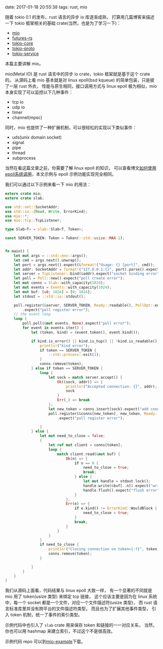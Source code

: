 date: 2017-01-18 20:55:38
tags: rust, mio


随着 tokio 0.1 的发布，rust 语言的异步 io 库逐渐成熟，
打算用几篇博客来描述一下 tokio 框架相关的基础 crate(当然，也是为了学习一下)：

* [mio][]
* [futures-rs][]
* [tokio-core][]
* [tokio-proto][]
* [tokio-service][]

[mio]: https://github.com/carllerche/mio
[futures-rs]: https://github.com/alexcrichton/futures-rs
[tokio-core]: https://github.com/tokio-rs/tokio-core
[tokio-proto]: https://github.com/tokio-rs/tokio-proto
[tokio-service]: https://github.com/tokio-rs/tokio-service

本篇主要讲解 mio。

mio(Metal IO) 是 rust 语言中的异步 io crate，tokio 框架就是基于这个 crate 的。
从源码上看 mio 基本就是对 linux epoll(bsd kqueue) 的简单包装，只是披了一层 rust 外衣，
性能与原生相同，接口调用方式与 linux epoll 极为相似，mio 本身实现了可以监控以下几种事件：

* tcp io
* udp io
* timer
* channel(mpsc)

同时，mio 也提供了一种扩展机制，可以很轻松的实现以下类似事件：

* uds(unix domain socket)
* signal
* pipe
* thread
* subprocess

当然在看这篇文章之前，你需要了解 linux epoll 的知识，
可以查看博文[如何使用epoll系统调用](/blog/posts/linux/如何使用epoll系统调用.html)，本文示例与 epoll 示例功能实现完全相同。

我们可以通过以下示例来看一下 mio 的用法：

```rust
extern crate mio;
extern crate slab;

use std::net::SocketAddr;
use std::io::{Read, Write, ErrorKind};
use mio::*;
use mio::tcp::TcpListener;

type Slab<T> = slab::Slab<T, Token>;

const SERVER_TOKEN: Token = Token(::std::usize::MAX-1);


fn main() {
    let mut args = ::std::env::args();
    let cmd = args.next().unwrap();
    let port = args.next().expect(&format!("Usage: {} [port]", cmd));
    let addr: SocketAddr = format!("127.0.0.1:{}", port).parse().expect("argument format error: port");
    let server = TcpListener::bind(&addr).expect("socket binding error");
    let poll = Poll::new().expect("poll create error");
    let mut conns = Slab::with_capacity(1024);
    let mut events = Events::with_capacity(1024);
    let mut buf: [u8; 1024] = [0; 1024];
    let stdout = ::std::io::stdout();

    poll.register(&server, SERVER_TOKEN, Ready::readable(), PollOpt::edge())
        .expect("poll register error");
    // the event loop
    loop {
        poll.poll(&mut events, None).expect("poll error");
        for event in events.iter() {
            let (token, kind) = (event.token(), event.kind());

            if kind.is_error() || kind.is_hup() || !kind.is_readable() {
                println!("kind error");
                if token == SERVER_TOKEN {
                    ::std::process::exit(1);
                }
                conns.remove(token);
            } else if token == SERVER_TOKEN {
                loop {
                    let sock = match server.accept() {
                        Ok((sock, addr)) => {
                            println!("Accepted connection: {}", addr);
                            sock
                        }
                        Err(_) => break
                    };
                    let new_token = conns.insert(sock).expect("add connection error");
                    poll.register(&conns[new_token], new_token, Ready::readable(), PollOpt::edge())
                        .expect("poll register error");

                }
            } else {
                let mut need_to_close = false;
                {
                    let ref mut client = conns[token];
                    loop {
                        match client.read(&mut buf) {
                            Ok(n) => {
                                if n == 0 {
                                    need_to_close = true;
                                    break;
                                } else {
                                    let mut handle = stdout.lock();
                                    handle.write(&buf[..n]).expect("write error");
                                    handle.flush().expect("flush error");
                                }
                            },
                            Err(e) => {
                                if e.kind() != ErrorKind::WouldBlock {
                                    need_to_close = true;
                                }
                                break;
                            }
                        }
                    }
                }
                if need_to_close {
                    println!("Closing connection on token={:?}", token);
                    conns.remove(token);
                }

            }
        }
    }
}
```

我们从源码上面看，代码结果与 linux epoll 大致一样，
有一个显著的不同就是 mio 用了 token(usize 类型) 来绑定 tcp 链接，
这个应该主要是因为在 linux 系统中，每一个 socket 都是一个文件，对应一个文件描述符(usize 类型)，
而 rust 语言标准库里并没有跨平台的文件描述符类型，
而且也为了扩展其他事件类型，
引入 token 机制，统一了事件的索引类型。

示例代码中也引入了 `slab` crate 用来保存 token 和链接的一一对应关系，
当然，你也可以用 hashmap 来建立索引，不过这个不是很高效。

示例代码 repo 可以到[mio-example](https://github.com/FuGangqiang/mio-example)下载。
